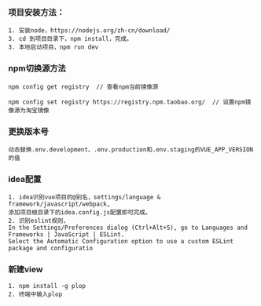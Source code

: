### 项目安装方法：
    1. 安装node，https://nodejs.org/zh-cn/download/
    3. cd 到项目目录下，npm install，完成。
    3. 本地启动项目，npm run dev
    
### npm切换源方法
    npm config get registry  // 查看npm当前镜像源
    
    npm config set registry https://registry.npm.taobao.org/  // 设置npm镜像源为淘宝镜像

### 更换版本号
    动态替换.env.development、.env.production和.env.staging的VUE_APP_VERSION的值
    
### idea配置
    1. idea识别vue项目的@别名，settings/language & framework/javascript/webpack,
    添加项目根目录下的idea.config.js配置即可完成。
    2. 识别eslint规则，
    In the Settings/Preferences dialog (Ctrl+Alt+S), go to Languages and Frameworks | JavaScript | ESLint.          
    Select the Automatic Configuration option to use a custom ESLint package and configuratio
    
### 新建view
    1. npm install -g plop
    2. 终端中输入plop 
